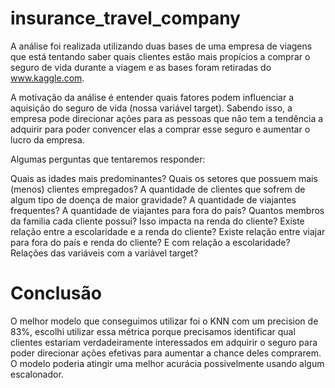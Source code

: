 # insurance_travel_company

A análise foi realizada utilizando duas bases de uma empresa de viagens que está tentando saber quais clientes estão mais propícios a comprar o seguro de vida durante a viagem e as bases foram retiradas do www.kaggle.com.

A motivação da análise é entender quais fatores podem influenciar a aquisição do seguro de vida (nossa variável target). Sabendo isso, a empresa pode direcionar ações para as pessoas que não tem a tendência a adquirir para poder convencer elas a comprar esse seguro e aumentar o lucro da empresa.

Algumas perguntas que tentaremos responder:

Quais as idades mais predominantes?
Quais os setores que possuem mais (menos) clientes empregados?
A quantidade de clientes que sofrem de algum tipo de doença de maior gravidade?
A quantidade de viajantes frequentes?
A quantidade de viajantes para fora do país?
Quantos membros da familia cada cliente possui? Isso impacta na renda do cliente?
Existe relação entre a escolaridade e a renda do cliente?
Existe relação entre viajar para fora do país e renda do cliente? E com relação a escolaridade?
Relações das variáveis com a variável target?

# Conclusão
O melhor modelo que conseguimos utilizar foi o KNN com um precision de 83%, escolhi utilizar essa métrica porque precisamos identificar qual clientes estariam verdadeiramente interessados em adquirir o seguro para poder direcionar ações efetivas para aumentar a chance deles comprarem. O modelo poderia atingir uma melhor acurácia possivelmente usando algum escalonador.
